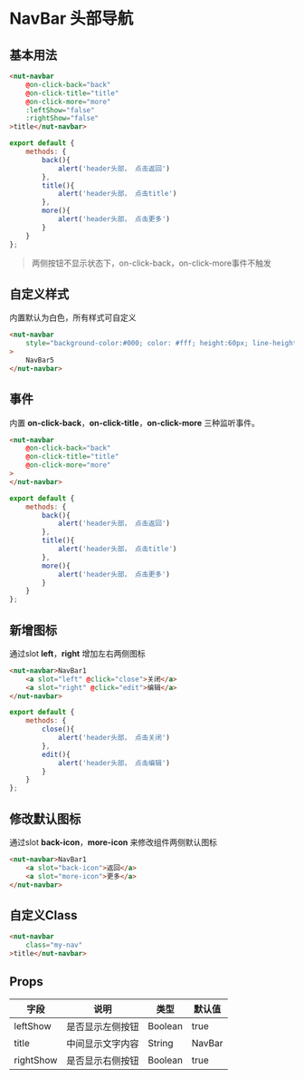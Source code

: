 # NavBar 头部导航

## 基本用法

```html
<nut-navbar 
    @on-click-back="back" 
    @on-click-title="title" 
    @on-click-more="more" 
    :leftShow="false" 
    :rightShow="false"
>title</nut-navbar>
```

```javascript
export default {
    methods: {
        back(){
            alert('header头部， 点击返回')
        },
        title(){
            alert('header头部， 点击title')
        },
        more(){
            alert('header头部， 点击更多')
        }
    }
};
```
> 两侧按钮不显示状态下，on-click-back，on-click-more事件不触发

## 自定义样式

内置默认为白色，所有样式可自定义

```html
<nut-navbar 
    style="background-color:#000; color: #fff; height:60px; line-height: 60px;"
>
    NavBar5
</nut-navbar>
```

## 事件

内置 **on-click-back**，**on-click-title**，**on-click-more** 三种监听事件。

```html
<nut-navbar 
    @on-click-back="back" 
    @on-click-title="title" 
    @on-click-more="more"
>
</nut-navbar>
```
```javascript
export default {
    methods: {
        back(){
            alert('header头部， 点击返回')
        },
        title(){
            alert('header头部， 点击title')
        },
        more(){
            alert('header头部， 点击更多')
        }
    }
};
```

## 新增图标

通过slot **left**，**right** 增加左右两侧图标

```html
<nut-navbar>NavBar1
    <a slot="left" @click="close">关闭</a>
    <a slot="right" @click="edit">编辑</a>
</nut-navbar>
```

```javascript
export default {
    methods: {
        close(){
            alert('header头部， 点击关闭')
        },
        edit(){
            alert('header头部， 点击编辑')
        }
    }
};
```

## 修改默认图标

通过slot **back-icon**，**more-icon** 来修改组件两侧默认图标

```html
<nut-navbar>NavBar1
    <a slot="back-icon">返回</a>
    <a slot="more-icon">更多</a>
</nut-navbar>
```

## 自定义Class
```html
<nut-navbar 
    class="my-nav"
>title</nut-navbar>
```


## Props

| 字段 | 说明 | 类型 | 默认值
|----- | ----- | ----- | ----- 
| leftShow | 是否显示左侧按钮 | Boolean | true
| title | 中间显示文字内容 | String | NavBar
| rightShow | 是否显示右侧按钮 | Boolean | true
